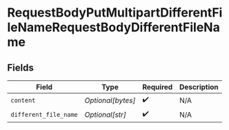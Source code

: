 # RequestBodyPutMultipartDifferentFileNameRequestBodyDifferentFileName


## Fields

| Field                 | Type                  | Required              | Description           |
| --------------------- | --------------------- | --------------------- | --------------------- |
| `content`             | *Optional[bytes]*     | :heavy_check_mark:    | N/A                   |
| `different_file_name` | *Optional[str]*       | :heavy_check_mark:    | N/A                   |